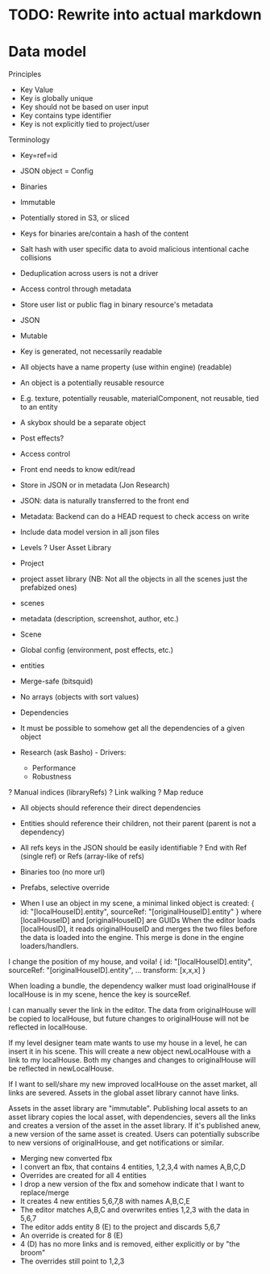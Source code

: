 # TODO: Rewrite into actual markdown

# Data model
Principles
- Key Value
- Key is globally unique
- Key should not be based on user input
- Key contains type identifier
- Key is not explicitly tied to project/user

Terminology
- Key=ref=id
- JSON object = Config




- Binaries
 - Immutable
 - Potentially stored in S3, or sliced
 - Keys for binaries are/contain a hash of the content
  - Salt hash with user specific data to avoid malicious intentional cache collisions
   - Deduplication across users is not a driver
 - Access control through metadata
  - Store user list or public flag in binary resource's metadata


- JSON
 - Mutable
 - Key is generated, not necessarily readable
 - All objects have a name property (use within engine) (readable)
 - An object is a potentially reusable resource
  - E.g. texture, potentially reusable, materialComponent, not reusable, tied to an entity
  - A skybox should be a separate object
  - Post effects?

 - Access control
  - Front end needs to know edit/read
  - Store in JSON or in metadata (Jon Research)
   - JSON: data is naturally transferred to the front end
   - Metadata: Backend can do a HEAD request to check access on write

- Include data model version in all json files

 - Levels
  ? User Asset Library
  - Project
   - project asset library (NB: Not all the objects in all the scenes just the prefabized ones)
   - scenes
   - metadata (description, screenshot, author, etc.)
  - Scene
   - Global config (environment, post effects, etc.)
   - entities



 - Merge-safe (bitsquid)
  - No arrays (objects with sort values)
 
 - Dependencies
  - It must be possible to somehow get all the dependencies of a given object
   - Research (ask Basho)
    - Drivers: 
     - Performance
     - Robustness

   ? Manual indices (libraryRefs)
   ? Link walking
   ? Map reduce

  - All objects should reference their direct dependencies
   - Entities should reference their children, not their parent (parent is not a dependency)

  - All refs keys in the JSON should be easily identifiable
   ? End with Ref (single ref) or Refs (array-like of refs)
   - Binaries too (no more url)
 
 - Prefabs, selective override
  - When I use an object in my scene, a minimal linked object is created: 
  {
    id: "[localHouseID].entity",
    sourceRef: "[originalHouseID].entity"
  }
  where [localHouseID] and [originalHouseID] are GUIDs
  When the editor loads [localHousID], it reads originalHouseID and merges the two files
  before the data is loaded into the engine. This merge is done in the engine loaders/handlers. 

  I change the position of my house, and voila!
  {
    id: "[localHouseID].entity",
    sourceRef: "[originalHouseID].entity",
    ...
    transform: [x,x,x]
  }

  When loading a bundle, the dependency walker must load originalHouse if localHouse is in my scene, 
  hence the key is sourceRef.

  I can manually sever the link in the editor. The data from originalHouse will be copied to localHouse, 
  but future changes to originalHouse will not be reflected in localHouse. 

  If my level designer team mate wants to use my house in a level, he can insert it in his scene. This 
  will create a new object newLocalHouse with a link to my localHouse. Both my changes and changes to 
  originalHouse will be reflected in newLocalHouse. 

  If I want to sell/share my new improved localHouse on the asset market, all links are severed. Assets
  in the global asset library cannot have links. 

  Assets in the asset library are "immutable". Publishing local assets to an asset library copies
  the local asset, with dependencies, severs all the links and creates a version of the asset in the 
  asset library. If it's published anew, a new version of the same asset is created. Users can 
  potentially subscribe to new versions of originalHouse, and get notifications or similar. 

 - Merging new converted fbx
  - I convert an fbx, that contains 4 entities, 1,2,3,4 with names A,B,C,D
  - Overrides are created for all 4 entities
  - I drop a new version of the fbx and somehow indicate that I want to replace/merge
  - It creates 4 new entities 5,6,7,8 with names A,B,C,E
  - The editor matches A,B,C and overwrites enties 1,2,3 with the data in 5,6,7
  - The editor adds entity 8 (E) to the project and discards 5,6,7
  - An override is created for 8 (E)
  - 4 (D) has no more links and is removed, either explicitly or by "the broom"
  - The overrides still point to 1,2,3

